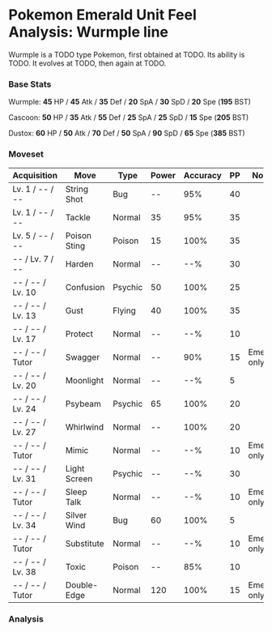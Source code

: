 # Pokemon Emerald Unit Feel Analysis: Wurmple line

Wurmple is a TODO type Pokemon, first obtained at TODO. Its ability is TODO. It evolves at TODO, then again at TODO.

### Base Stats

Wurmple: **45** HP / **45** Atk / **35** Def / **20** SpA / **30** SpD / **20** Spe (**195** BST)

Cascoon: **50** HP / **35** Atk / **55** Def / **25** SpA / **25** SpD / **15** Spe (**205** BST)

Dustox: **60** HP / **50** Atk / **70** Def / **50** SpA / **90** SpD / **65** Spe (**385** BST)

### Moveset

|Acquisition     |Move        |Type   |Power|Accuracy|PP |Notes                    |
|---             |---         |---    |---  |---     |---|---                      |
|Lv. 1 / -- / -- |String Shot |Bug    |--   |95%     |40 |                         |
|Lv. 1 / -- / -- |Tackle      |Normal |35   |95%     |35 |                         |
|Lv. 5 / -- / -- |Poison Sting|Poison |15   |100%    |35 |                         |
|-- / Lv. 7 / -- |Harden      |Normal |--   |--%     |30 |                         |
|-- / -- / Lv. 10|Confusion   |Psychic|50   |100%    |25 |                         |
|-- / -- / Lv. 13|Gust        |Flying |40   |100%    |35 |                         |
|-- / -- / Lv. 17|Protect     |Normal |--   |--%     |10 |                         |
|-- / -- / Tutor |Swagger     |Normal |--   |90%     |15 |Emerald only             |
|-- / -- / Lv. 20|Moonlight   |Normal |--   |--%     |5  |                         |
|-- / -- / Lv. 24|Psybeam     |Psychic|65   |100%    |20 |                         |
|-- / -- / Lv. 27|Whirlwind   |Normal |--   |100%    |20 |                         |
|-- / -- / Tutor |Mimic       |Normal |--   |--%     |10 |Emerald only             |
|-- / -- / Lv. 31|Light Screen|Psychic|--   |--%     |30 |                         |
|-- / -- / Tutor |Sleep Talk  |Normal |--   |--%     |10 |Emerald only             |
|-- / -- / Lv. 34|Silver Wind |Bug    |60   |100%    |5  |                         |
|-- / -- / Tutor |Substitute  |Normal |--   |--%     |10 |Emerald only             |
|-- / -- / Lv. 38|Toxic       |Poison |--   |85%     |10 |                         |
|-- / -- / Tutor |Double-Edge |Normal |120  |100%    |15 |Emerald only             |

### Analysis